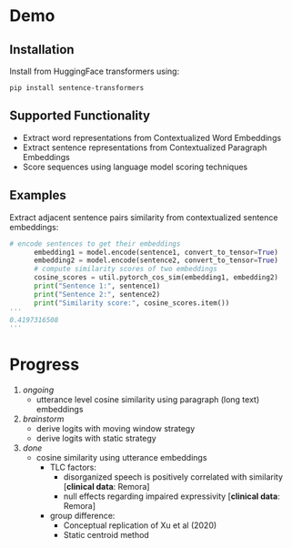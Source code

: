 # Demo

## Installation

Install from HuggingFace transformers using:

```pip install sentence-transformers```

## Supported Functionality

- Extract word representations from Contextualized Word Embeddings
- Extract sentence representations from Contextualized Paragraph Embeddings
- Score sequences using language model scoring techniques


## Examples

Extract adjacent sentence pairs similarity from contextualized sentence embeddings:

```py
# encode sentences to get their embeddings
      embedding1 = model.encode(sentence1, convert_to_tensor=True)
      embedding2 = model.encode(sentence2, convert_to_tensor=True)
      # compute similarity scores of two embeddings
      cosine_scores = util.pytorch_cos_sim(embedding1, embedding2)
      print("Sentence 1:", sentence1)
      print("Sentence 2:", sentence2)
      print("Similarity score:", cosine_scores.item())
''' 
0.4197316508
'''
```

# Progress

1. _ongoing_
    - utterance level cosine similarity using paragraph (long text) embeddings
2. _brainstorm_
    - derive logits with moving window strategy
    - derive logits with static strategy
3. _done_
    - cosine similarity using utterance embeddings
        -  TLC factors: 
            -  disorganized speech is positively correlated with similarity [**clinical data**: Remora]
            -  null effects regarding impaired expressivity [**clinical data**: Remora]
        -  group difference:
            - Conceptual replication of Xu et al (2020)
            - Static centroid method
